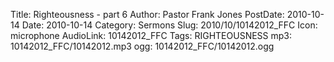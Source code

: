 Title: Righteousness - part 6
Author: Pastor Frank Jones
PostDate: 2010-10-14
Date: 2010-10-14
Category: Sermons
Slug: 2010/10/10142012_FFC
Icon: microphone
AudioLink: 10142012_FFC
Tags: RIGHTEOUSNESS
mp3: 10142012_FFC/10142012.mp3
ogg: 10142012_FFC/10142012.ogg
